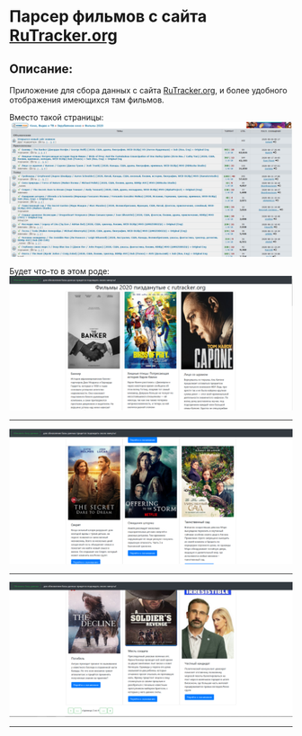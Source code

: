 # Парсер фильмов с сайта [RuTracker.org](https://rutracker.org)

## Описание:
Приложение для сбора данных с сайта [RuTracker.org](https://rutracker.org), и более удобного отображения имеющихся там фильмов.

Вместо такой страницы:
![Иллюстрация к проекту](https://github.com/tihon49/rutracker_django_parser/blob/master/rutracker/images/raw.png)

Будет что-то в этом роде:<br>
![Иллюстрация к проекту](https://github.com/tihon49/rutracker_django_parser/blob/master/rutracker/images/good1.png)
<br><hr>
![Иллюстрация к проекту](https://github.com/tihon49/rutracker_django_parser/blob/master/rutracker/images/good2.png)
<br><hr>
![Иллюстрация к проекту](https://github.com/tihon49/rutracker_django_parser/blob/master/rutracker/images/good3.png)
<hr>


